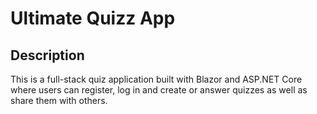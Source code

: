 # Ultimate Quizz App

## Description

This is a full-stack quiz application built with Blazor and ASP.NET Core where users can register, log in and create or answer quizzes as well as share them with others.
